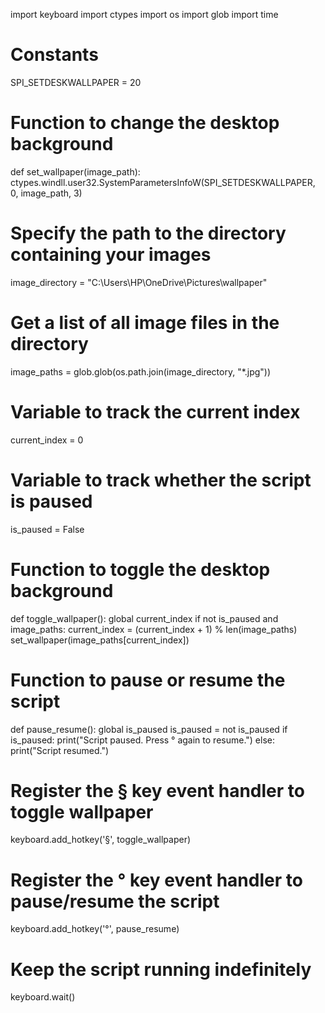 import keyboard
import ctypes
import os
import glob
import time

# Constants
SPI_SETDESKWALLPAPER = 20

# Function to change the desktop background
def set_wallpaper(image_path):
    ctypes.windll.user32.SystemParametersInfoW(SPI_SETDESKWALLPAPER, 0, image_path, 3)

# Specify the path to the directory containing your images
image_directory = "C:\\Users\\HP\\OneDrive\\Pictures\\wallpaper"

# Get a list of all image files in the directory
image_paths = glob.glob(os.path.join(image_directory, "*.jpg"))

# Variable to track the current index
current_index = 0

# Variable to track whether the script is paused
is_paused = False

# Function to toggle the desktop background
def toggle_wallpaper():
    global current_index
    if not is_paused and image_paths:
        current_index = (current_index + 1) % len(image_paths)
        set_wallpaper(image_paths[current_index])

# Function to pause or resume the script
def pause_resume():
    global is_paused
    is_paused = not is_paused
    if is_paused:
        print("Script paused. Press ° again to resume.")
    else:
        print("Script resumed.")

# Register the § key event handler to toggle wallpaper
keyboard.add_hotkey('§', toggle_wallpaper)

# Register the ° key event handler to pause/resume the script
keyboard.add_hotkey('°', pause_resume)

# Keep the script running indefinitely
keyboard.wait()
